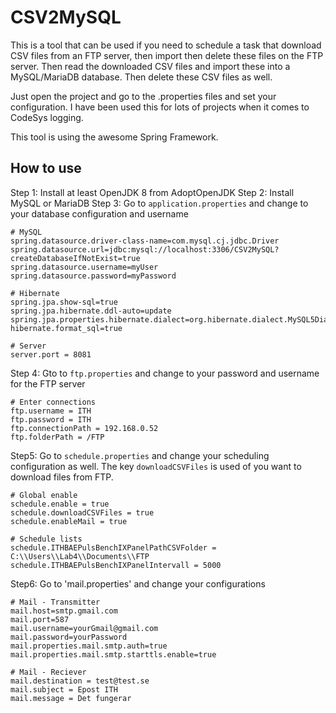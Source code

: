 # CSV2MySQL

This is a tool that can be used if you need to schedule a task that download CSV files from an FTP server, then import then delete these files on the FTP server. Then read the downloaded CSV files and import these into a MySQL/MariaDB database. Then delete these CSV files as well. 

Just open the project and go to the .properties files and set your configuration.
I have been used this for lots of projects when it comes to CodeSys logging. 

This tool is using the awesome Spring Framework.

## How to use

Step 1: Install at least OpenJDK 8 from AdoptOpenJDK
Step 2: Install MySQL or MariaDB
Step 3: Go to `application.properties` and change to your database configuration and username

```
# MySQL
spring.datasource.driver-class-name=com.mysql.cj.jdbc.Driver
spring.datasource.url=jdbc:mysql://localhost:3306/CSV2MySQL?createDatabaseIfNotExist=true
spring.datasource.username=myUser
spring.datasource.password=myPassword

# Hibernate
spring.jpa.show-sql=true
spring.jpa.hibernate.ddl-auto=update
spring.jpa.properties.hibernate.dialect=org.hibernate.dialect.MySQL5Dialect
hibernate.format_sql=true

# Server
server.port = 8081
```

Step 4: Gto to `ftp.properties` and change to your password and username for the FTP server
```
# Enter connections
ftp.username = ITH
ftp.password = ITH
ftp.connectionPath = 192.168.0.52
ftp.folderPath = /FTP
```

Step5: Go to `schedule.properties` and change your scheduling configuration as well. The key `downloadCSVFiles` is used of you want to download files from FTP.
```
# Global enable
schedule.enable = true
schedule.downloadCSVFiles = true
schedule.enableMail = true

# Schedule lists
schedule.ITHBAEPulsBenchIXPanelPathCSVFolder = C:\\Users\\Lab4\\Documents\\FTP
schedule.ITHBAEPulsBenchIXPanelIntervall = 5000
```

Step6: Go to 'mail.properties' and change your configurations
```
# Mail - Transmitter
mail.host=smtp.gmail.com
mail.port=587
mail.username=yourGmail@gmail.com
mail.password=yourPassword
mail.properties.mail.smtp.auth=true
mail.properties.mail.smtp.starttls.enable=true

# Mail - Reciever
mail.destination = test@test.se
mail.subject = Epost ITH
mail.message = Det fungerar
```

